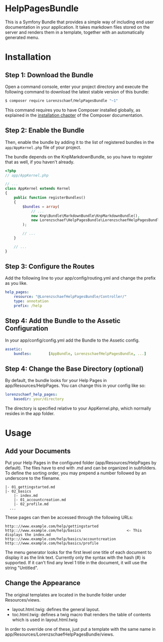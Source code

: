 HelpPagesBundle
===============

This is a Symfony Bundle that provides a simple way of including end user documentation in your application. It takes markdown files stored on the server and renders them in a template, together with an automatically generated menu.

Installation
============

Step 1: Download the Bundle
---------------------------

Open a command console, enter your project directory and execute the
following command to download the latest stable version of this bundle:

```bash
$ composer require Lorenzschaef/HelpPagesBundle "~1"
```

This command requires you to have Composer installed globally, as explained
in the [installation chapter](https://getcomposer.org/doc/00-intro.md)
of the Composer documentation.

Step 2: Enable the Bundle
-------------------------

Then, enable the bundle by adding it to the list of registered bundles
in the `app/AppKernel.php` file of your project.

The bundle depends on the KnpMarkdownBundle, so you have to register that as well, if you haven't already.

```php
<?php
// app/AppKernel.php

// ...
class AppKernel extends Kernel
{
    public function registerBundles()
    {
        $bundles = array(
            // ...
            new Knp\Bundle\MarkdownBundle\KnpMarkdownBundle(),
            new Lorenzschaef\HelpPagesBundle\LorenzschaefHelpPagesBundle(),
        );

        // ...
    }

    // ...
}
```

Step 3: Configure the Routes
----------------------------

Add the following line to your app/config/routing.yml and change the prefix as you like.

```yml
help_pages:
    resource: "@LorenzschaefHelpPagesBundle/Controller/"
    type: annotation
    prefix: /help
```

Step 4: Add the Bundle to the Assetic Configuration
---------------------------------------------------

In your app/config/config.yml add the Bundle to the Assetic config.

```yml
assetic:
    bundles:        [AppBundle, LorenzschaefHelpPagesBundle, ...]

```

Step 4: Change the Base Directory (optional)
---------------------------------------------------------------------------

By default, the bundle looks for your Help Pages in app/Resources/HelpPages. You can change this in your config like so:


```yml
lorenzschaef_help_pages:
    basedir: your/directory
```

The directory is specified relative to your AppKernel.php, which normally resides in the app folder.



Usage
=====

Add your Documents
------------------

Put your Help Pages in the configured folder (app/Resources/HelpPages by default). The files have to end with .md and can be organized in subfolders. To define the sorting order, you may prepend a number followed by an underscore to the filename.

```
|- 01_gettingstarted.md
|- 02_basics
    |- index.md
    |- 01_accountcreation.md
    |- 02_profile.md
  ...
```

These pages can then be accessed through the following URLs:

```
http:://www.example.com/help/gettingstarted
http:://www.example.com/help/basics                     <- This displays the index.md
http:://www.example.com/help/basics/accountcreation
http:://www.example.com/help/basics/profile
```

The menu generator looks for the first level one title of each document to display it as the link text. Currently only the syntax with the hash (#) is supported. If it can't find any level 1 title in the document, it will use the string "Untitled".

Change the Appearance
---------------------

The original templates are located in the bundle folder under Resources/views.

- layout.html.twig: defines the general layout.
- toc.html.twig: defines a twig macro that renders the table of contents which is used in layout.html.twig

In order to override one of these, just put a template with the same name in app/Resources/LorenzschaefHelpPagesBundle/views.

